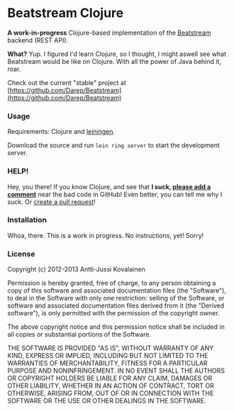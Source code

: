 # Beatstream Clojure

**A work-in-progress** Clojure-based implementation of the
[Beatstream](http://www.beatstream.fi/) backend (REST API).

**What?** Yup. I figured I'd learn Clojure, so I thought, I might aswell see
what Beatstream would be like on Clojure. With all the power of Java behind it,
roar.

Check out the current "stable" project at
[https://github.com/Darep/Beatstream](https://github.com/Darep/Beatstream)

### Usage

Requirements: Clojure and [leiningen](https://github.com/technomancy/leiningen).

Download the source and run `lein ring server` to start the development server.

### HELP!

Hey, you there! If you know Clojure, and see that **I suck,
[please add a comment](https://help.github.com/articles/adding-commit-comments)**
near the bad code in GitHub! Even better, you can tell me why I suck. Or
[create a pull request](https://github.com/Darep/Beatstream-clojure/compare/)!

### Installation

Whoa, there. This is a work in progress. No instructions, yet! Sorry!

### License

Copyright (c) 2012-2013 Antti-Jussi Kovalainen

Permission is hereby granted, free of charge, to any person obtaining a copy of
this software and associated documentation files (the "Software"), to deal in
the Software with only one restriction: selling of the Software, or software and
associated documentation files derived from it (the "Derived software"), is only
permitted with the permission of the copyright owner.

The above copyright notice and this permission notice shall be included in all
copies or substantial portions of the Software.

THE SOFTWARE IS PROVIDED "AS IS", WITHOUT WARRANTY OF ANY KIND, EXPRESS OR
IMPLIED, INCLUDING BUT NOT LIMITED TO THE WARRANTIES OF MERCHANTABILITY, FITNESS
FOR A PARTICULAR PURPOSE AND NONINFRINGEMENT. IN NO EVENT SHALL THE AUTHORS OR
COPYRIGHT HOLDERS BE LIABLE FOR ANY CLAIM, DAMAGES OR OTHER LIABILITY, WHETHER
IN AN ACTION OF CONTRACT, TORT OR OTHERWISE, ARISING FROM, OUT OF OR IN
CONNECTION WITH THE SOFTWARE OR THE USE OR OTHER DEALINGS IN THE SOFTWARE.
